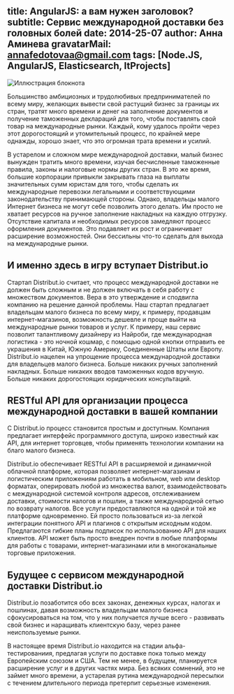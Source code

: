 title: AngularJS: а вам нужен заголовок?
subtitle: Сервис международной доставки без головных болей 
date: 2014-25-07
author: Анна Аминева
gravatarMail: annafedotovaa@gmail.com
tags: [Node.JS, AngularJS, Elasticsearch, ItProjects]
---

![Иллюстрация блокнота](/blog/images/dist.io.png)

Большинство амбициозных и трудолюбивых предпринимателей по всему миру, желающих вывести свой растущий бизнес за границы их стран, тратят много времени и денег на заполнение документов и получение таможенных деклараций для того, чтобы поставлять свой товар на международные рынки. Каждый, кому удалось пройти через этот дорогостоящий и утомительный процесс, по крайней мере однажды, хорошо знает, что это огромная трата времени и усилий.
<!-- more -->

В устарелом и сложном мире международной доставки, малый бизнес вынужден тратить много времени, изучая бесчисленные таможенные правила, законы и налоговые нормы других стран. В это же время, большие корпорации привыкли закрывать глаза на выплаты значительных сумм юристам для того, чтобы сделать их международные перевозки легальными и соответствующими законодательству принимающей стороны.  Однако, владельцы малого Интернет бизнеса не могут себе позволить этого делать. Им просто не хватает ресурсов на ручное заполнение накладных на каждую отгрузку. Отсутствие капитала и необходимых ресурсов замедляют процесс оформления документов. Это подавляет их рост и ограничивает расширение возможностей. Они бессильны что-то сделать для выхода на международные рынки.

## И именно здесь в игру вступает Distribut.io

Стартап Distribut.io считает, что процесс международной доставки не должен быть сложным и не должен включать в себя работу с множеством документов. Вера в это утверждение и cподвигла компанию на решение данной проблемы. Наш стартап предлагает владельцам малого бизнеса по всему миру, к примеру, продавцам интернет-магазинов, возможность дешевле и проще выйти на международные рынки товаров и услуг. К примеру, наш сервис позволит талантливому дизайнеру из Найроби, где международная логистика - это ночной кошмар, с помощью одной кнопки отправить ее украшения в Китай, Южную Америку, Соединенные Штаты или Европу. Distribut.io нацелен на упрощение процесса международной доставки для владельцев малого бизнеса. Больше никаких ручных заполнений накладных. Больше никаких вводов таможенных кодов вручную. Больше никаких дорогостоящих юридических консультаций.

## RESTful API для организации процесса международной доставки в вашей компании

C Distribut.io процесс становится простым и доступным. Компания предлагает интерфейс программного доступа, широко известный как API, для интернет торговцев, чтобы применять технологии компании на благо малого бизнеса.

Distribut.io обеспечивает RESTful API в расширяемой и динамичной облачной платформе, которая позволяет интернет-магазинам и логистическим приложениям работать в мобильном, web или desktop форматах, оперировать любой из множества валют, взаимодействовать с международной системой контроля адресов, отслеживанием доставки, стоимости налогов и пошлин, а также международной сетью по возврату налогов. Все услуги предоставляются на одной и той же платформе одновременно. Ей просто пользоваться из-за легкой интеграции понятного API и плагинов с открытым исходным кодом. Предлагаются гибкие планы подписок по использованию API для наших клиентов. API может быть просто внедрен почти в любые платформы для работы с товарами, интернет-магазинами или в многоканальные торговые приложения.

## Будущее с сервисом международной доставки Distribut.io

Distribut.io позаботится обо всех законах, денежных курсах, налогах и пошлинах, давая возможность владельцам малого бизнеса сфокусироваться на том, что у них получается лучше всего - развивать свой бизнес и наращивать клиентскую базу, через ранее неиспользуемые рынки.

В настоящее время Distribut.io находится на стадии альфа-тестированиия, предлагая услуги по доставке пока только между Европейским союзом и США. Тем не менее, в будущем, планируется расширение услуг и в других частях мира. Без всяких сомнений, это не займет много времени, а устарелая рутина международной пересылки с течением длительного периода претерпит серьезные изменения.

